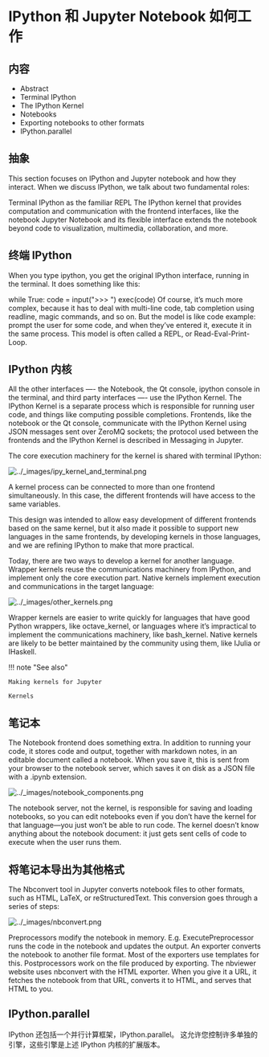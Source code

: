 # IPython 和 Jupyter Notebook 如何工作

## 内容

- Abstract
- Terminal IPython
- The IPython Kernel
- Notebooks
- Exporting notebooks to other formats
- IPython.parallel

## 抽象

This section focuses on IPython and Jupyter notebook and how they interact. When we discuss IPython, we talk about two fundamental roles:

Terminal IPython as the familiar REPL
The IPython kernel that provides computation and communication with the frontend interfaces, like the notebook
Jupyter Notebook and its flexible interface extends the notebook beyond code to visualization, multimedia, collaboration, and more.

## 终端 IPython

When you type ipython, you get the original IPython interface, running in the terminal. It does something like this:

while True:
code = input(">>> ")
exec(code)
Of course, it’s much more complex, because it has to deal with multi-line code, tab completion using readline, magic commands, and so on. But the model is like code example: prompt the user for some code, and when they’ve entered it, execute it in the same process. This model is often called a REPL, or Read-Eval-Print-Loop.

## IPython 内核

All the other interfaces —- the Notebook, the Qt console, ipython console in the terminal, and third party interfaces —- use the IPython Kernel. The IPython Kernel is a separate process which is responsible for running user code, and things like computing possible completions. Frontends, like the notebook or the Qt console, communicate with the IPython Kernel using JSON messages sent over ZeroMQ sockets; the protocol used between the frontends and the IPython Kernel is described in Messaging in Jupyter.

The core execution machinery for the kernel is shared with terminal IPython:

![../_images/ipy_kernel_and_terminal.png](https://jupyter.readthedocs.io/en/latest/_images/ipy_kernel_and_terminal.png)

A kernel process can be connected to more than one frontend simultaneously. In this case, the different frontends will have access to the same variables.

This design was intended to allow easy development of different frontends based on the same kernel, but it also made it possible to support new languages in the same frontends, by developing kernels in those languages, and we are refining IPython to make that more practical.

Today, there are two ways to develop a kernel for another language. Wrapper kernels reuse the communications machinery from IPython, and implement only the core execution part. Native kernels implement execution and communications in the target language:

![../_images/other_kernels.png](https://jupyter.readthedocs.io/en/latest/_images/other_kernels.png)

Wrapper kernels are easier to write quickly for languages that have good Python wrappers, like octave_kernel, or languages where it’s impractical to implement the communications machinery, like bash_kernel. Native kernels are likely to be better maintained by the community using them, like IJulia or IHaskell.

!!! note "See also"

    Making kernels for Jupyter

    Kernels

## 笔记本

The Notebook frontend does something extra. In addition to running your code, it stores code and output, together with markdown notes, in an editable document called a notebook. When you save it, this is sent from your browser to the notebook server, which saves it on disk as a JSON file with a .ipynb extension.

![../_images/notebook_components.png](https://jupyter.readthedocs.io/en/latest/_images/notebook_components.png)

The notebook server, not the kernel, is responsible for saving and loading notebooks, so you can edit notebooks even if you don’t have the kernel for that language—you just won’t be able to run code. The kernel doesn’t know anything about the notebook document: it just gets sent cells of code to execute when the user runs them.

## 将笔记本导出为其他格式

The Nbconvert tool in Jupyter converts notebook files to other formats, such as HTML, LaTeX, or reStructuredText. This conversion goes through a series of steps:

![../_images/nbconvert.png](https://jupyter.readthedocs.io/en/latest/_images/nbconvert.png)

Preprocessors modify the notebook in memory. E.g. ExecutePreprocessor runs the code in the notebook and updates the output.
An exporter converts the notebook to another file format. Most of the exporters use templates for this.
Postprocessors work on the file produced by exporting.
The nbviewer website uses nbconvert with the HTML exporter. When you give it a URL, it fetches the notebook from that URL, converts it to HTML, and serves that HTML to you.

## IPython.parallel

IPython 还包括一个并行计算框架，IPython.parallel。
这允许您控制许多单独的引擎，这些引擎是上述 IPython 内核的扩展版本。
